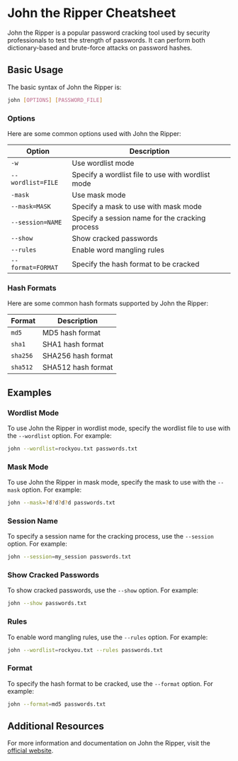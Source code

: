 # John the Ripper Cheatsheet

John the Ripper is a popular password cracking tool used by security professionals to test the strength of passwords. It can perform both dictionary-based and brute-force attacks on password hashes.

## Basic Usage

The basic syntax of John the Ripper is:

```bash
john [OPTIONS] [PASSWORD_FILE]
```

### Options

Here are some common options used with John the Ripper:

| Option            | Description                                       |
| ----------------- | ------------------------------------------------- |
| `-w`              | Use wordlist mode                                 |
| `--wordlist=FILE` | Specify a wordlist file to use with wordlist mode |
| `-mask`           | Use mask mode                                     |
| `--mask=MASK`     | Specify a mask to use with mask mode              |
| `--session=NAME`  | Specify a session name for the cracking process   |
| `--show`          | Show cracked passwords                            |
| `--rules`         | Enable word mangling rules                        |
| `--format=FORMAT` | Specify the hash format to be cracked             |

### Hash Formats

Here are some common hash formats supported by John the Ripper:

| Format   | Description        |
| -------- | ------------------ |
| `md5`    | MD5 hash format    |
| `sha1`   | SHA1 hash format   |
| `sha256` | SHA256 hash format |
| `sha512` | SHA512 hash format |

## Examples

### Wordlist Mode

To use John the Ripper in wordlist mode, specify the wordlist file to use with the `--wordlist` option. For example:

```bash
john --wordlist=rockyou.txt passwords.txt
```

### Mask Mode

To use John the Ripper in mask mode, specify the mask to use with the `--mask` option. For example:

```bash
john --mask=?d?d?d?d passwords.txt
```

### Session Name

To specify a session name for the cracking process, use the `--session` option. For example:

```bash
john --session=my_session passwords.txt
```

### Show Cracked Passwords

To show cracked passwords, use the `--show` option. For example:

```bash
john --show passwords.txt
```

### Rules

To enable word mangling rules, use the `--rules` option. For example:

```bash
john --wordlist=rockyou.txt --rules passwords.txt
```

### Format

To specify the hash format to be cracked, use the `--format` option. For example:

```bash
john --format=md5 passwords.txt
```

## Additional Resources

For more information and documentation on John the Ripper, visit the [official website](https://www.openwall.com/john/).
